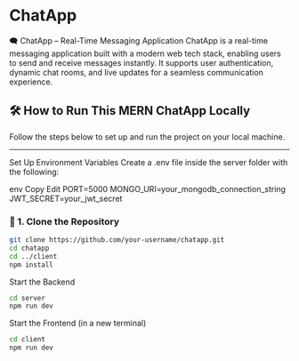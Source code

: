 # ChatApp
🗨️ ChatApp – Real-Time Messaging Application ChatApp is a real-time messaging application built with a modern web tech stack, enabling users to send and receive messages instantly. It supports user authentication, dynamic chat rooms, and live updates for a seamless communication experience.

## 🛠️ How to Run This MERN ChatApp Locally

Follow the steps below to set up and run the project on your local machine.

---
 Set Up Environment Variables
Create a .env file inside the server folder with the following:

env
Copy
Edit
PORT=5000
MONGO_URI=your_mongodb_connection_string
JWT_SECRET=your_jwt_secret

### 📁 1. Clone the Repository

```bash
git clone https://github.com/your-username/chatapp.git
cd chatapp
cd ../client
npm install

```
Start the Backend
```bash
cd server
npm run dev

```

Start the Frontend (in a new terminal)
```bash
cd client
npm run dev

```



